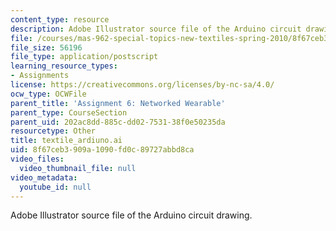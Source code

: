 ```yaml
---
content_type: resource
description: Adobe Illustrator source file of the Arduino circuit drawing.
file: /courses/mas-962-special-topics-new-textiles-spring-2010/8f67ceb3909a1090fd0c89727abbd8ca_textile_arduino.ai
file_size: 56196
file_type: application/postscript
learning_resource_types:
- Assignments
license: https://creativecommons.org/licenses/by-nc-sa/4.0/
ocw_type: OCWFile
parent_title: 'Assignment 6: Networked Wearable'
parent_type: CourseSection
parent_uid: 202ac8dd-885c-dd02-7531-38f0e50235da
resourcetype: Other
title: textile_ardiuno.ai
uid: 8f67ceb3-909a-1090-fd0c-89727abbd8ca
video_files:
  video_thumbnail_file: null
video_metadata:
  youtube_id: null
---
```

Adobe Illustrator source file of the Arduino circuit drawing.